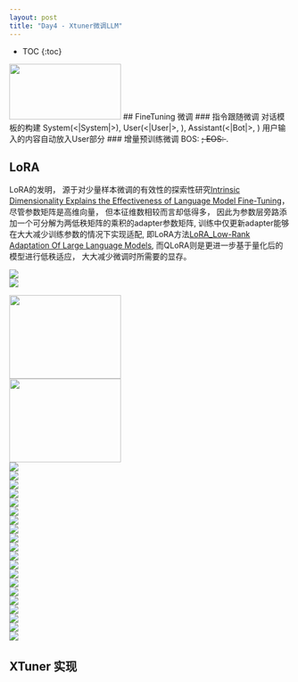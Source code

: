 ```yaml
---
layout: post
title: "Day4 - Xtuner微调LLM"
---
```



* TOC
{:toc}


<img src="image.png" width="200" height="100">
## FineTuning 微调
### 指令跟随微调
对话模板的构建
System(<|System|>), User(<|User|>, <eoh>), Assistant(<|Bot|>, <eoa>)
用户输入的内容自动放入User部分
### 增量预训练微调
BOS: <s>; EOS: </s>.

## LoRA
LoRA的发明， 源于对少量样本微调的有效性的探索性研究[Intrinsic Dimensionality Explains the Effectiveness of Language Model Fine-Tuning]()，尽管参数矩阵是高维向量， 但本征维数相较而言却低得多， 因此为参数层旁路添加一个可分解为两低秩矩阵的乘积的adapter参数矩阵, 训练中仅更新adapter能够在大大减少训练参数的情况下实现适配, 即LoRA方法[LoRA_Low-Rank Adaptation Of Large Language Models](2021), 而QLoRA则是更进一步基于量化后的模型进行低秩适应， 大大减少微调时所需要的显存。


<image src="img/xtuner_lora.png"/>
<br/>


<image src="img/rag_optim.png"/>
<br/>



<image src="img/xt_01.png" width="200" height="150"/><br/>
<image src="img/xt_02.png" width="200" height="150"/><br/>
<image src="img/xt_03.png"/><br/>
<image src="img/xt_04.png"/><br/>
<image src="img/xt_05.png"/><br/>
<image src="img/xt_06.png"/><br/>
<image src="img/xt_07.png"/><br/>
<image src="img/xt_08.png"/><br/>
<image src="img/xt_09.png"/><br/>
<image src="img/xt_10.png"/><br/>
<image src="img/xt_11.png"/><br/>
<image src="img/xt_12.png"/><br/>
<image src="img/xt_13.png"/><br/>
<image src="img/xt_14.png"/><br/>
<image src="img/xt_15.png"/><br/>
<image src="img/xt_16.png"/><br/>
<image src="img/xt_17.png"/><br/>
<image src="img/xt_18.png"/><br/>
<image src="img/xt_19.png"/><br/>
<image src="img/xt_20.png"/><br/>
<image src="img/xt_21.png"/><br/>
<image src="img/xt_22.png"/><br/>


## XTuner 实现
